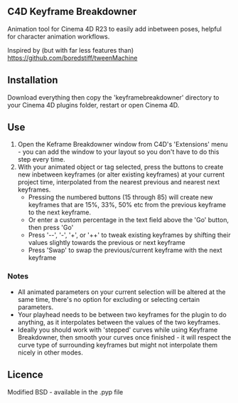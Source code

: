 ## C4D Keyframe Breakdowner
Animation tool for Cinema 4D R23 to easily add inbetween poses, helpful for character animation workflows.

Inspired by (but with far less features than) https://github.com/boredstiff/tweenMachine

## Installation
Download everything then copy the 'keyframebreakdowner' directory to your Cinema 4D plugins folder, restart or open Cinema 4D.

## Use
1) Open the Keframe Breakdowner window from C4D's 'Extensions' menu - you can add the window to your layout so you don't have to do this step every time.
2) With your animated object or tag selected, press the buttons to create new inbetween keyframes (or alter existing keyframes) at your current project time, interpolated from the nearest previous and nearest next keyframes.
   * Pressing the numbered buttons (15 through 85) will create new keyframes that are 15%, 33%, 50% etc from the previous keyframe to the next keyframe.
   * Or enter a custom percentage in the text field above the 'Go' button, then press 'Go'
   * Press '--', '-', '+', or '++' to tweak existing keyframes by shifting their values slightly towards the previous or next keyframe
   * Press 'Swap' to swap the previous/current keyframe with the next keyframe

### Notes
* All animated parameters on your current selection will be altered at the same time, there's no option for excluding or selecting certain parameters.
* Your playhead needs to be between two keyframes for the plugin to do anything, as it interpolates between the values of the two keyframes.
* Ideally you should work with 'stepped' curves while using Keyframe Breakdowner, then smooth your curves once finished - it will respect the curve type of surrounding keyframes but might not interpolate them nicely in other modes.

## Licence
Modified BSD - available in the .pyp file
